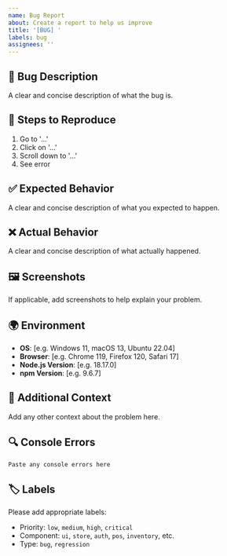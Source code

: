 ```yaml
---
name: Bug Report
about: Create a report to help us improve
title: '[BUG] '
labels: bug
assignees: ''
---
```


## 🐛 Bug Description

A clear and concise description of what the bug is.

## 🔄 Steps to Reproduce

1. Go to '...'
2. Click on '...'
3. Scroll down to '...'
4. See error

## ✅ Expected Behavior

A clear and concise description of what you expected to happen.

## ❌ Actual Behavior

A clear and concise description of what actually happened.

## 🖼️ Screenshots

If applicable, add screenshots to help explain your problem.

## 🌍 Environment

- **OS**: [e.g. Windows 11, macOS 13, Ubuntu 22.04]
- **Browser**: [e.g. Chrome 119, Firefox 120, Safari 17]
- **Node.js Version**: [e.g. 18.17.0]
- **npm Version**: [e.g. 9.6.7]

## 📝 Additional Context

Add any other context about the problem here.

## 🔍 Console Errors

```
Paste any console errors here
```

## 🏷️ Labels

Please add appropriate labels:
- Priority: `low`, `medium`, `high`, `critical`
- Component: `ui`, `store`, `auth`, `pos`, `inventory`, etc.
- Type: `bug`, `regression`